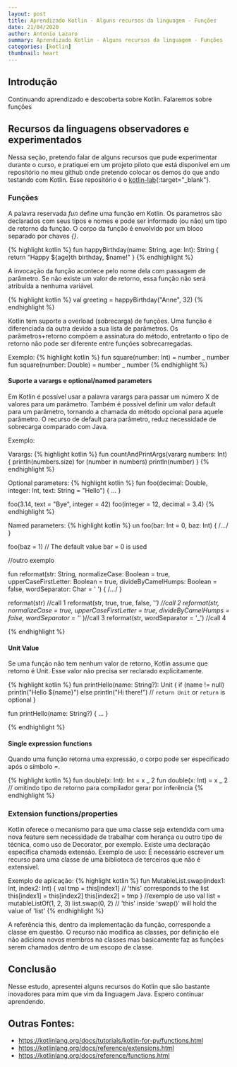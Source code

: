```yaml
---
layout: post
title: Aprendizado Kotlin - Alguns recursos da linguagem - Funções
date: 21/04/2020
author: Antonio Lazaro
summary: Aprendizado Kotlin - Alguns recursos da linguagem - Funções
categories: [kotlin]
thumbnail: heart
---
```


## Introdução

Continuando aprendizado e descoberta sobre Kotlin. Falaremos sobre funções

## Recursos da linguagens observadores e experimentados

Nessa seção, pretendo falar de alguns recursos que pude experimentar durante o curso, e pratiquei em um projeto piloto que está disponível em um repositório no meu github onde pretendo colocar os demos do que ando testando com Kotlin. Esse repositório é o [kotlin-lab](https://github.com/antoniolazaro/kotlin-lab){:target="\_blank"}.

### Funções

A palavra reservada _fun_ define uma função em Kotlin. Os parametros são declarados com seus tipos e nomes e pode ser informado (ou não) um tipo de retorno da função. O corpo da função é envolvido por um bloco separado por chaves _{}_.

{% highlight kotlin %}
fun happyBirthday(name: String, age: Int): String {
return "Happy ${age}th birthday, $name!"
}
{% endhighlight %}

A invocação da função acontece pelo nome dela com passagem de parâmetro. Se não existe um valor de retorno, essa função não será atribuída a nenhuma variável.

{% highlight kotlin %}
val greeting = happyBirthday("Anne", 32)
{% endhighlight %}

Kotlin tem suporte a overload (sobrecarga) de funções. Uma função é diferenciada da outra devido a sua lista de parâmetros. Os parâmetros+retorno compõem a assinatura do método, entretanto o tipo de retorno não pode ser diferente entre funções sobrecarregadas.

Exemplo:
{% highlight kotlin %}
fun square(number: Int) = number _ number
fun square(number: Double) = number _ number
{% endhighlight %}

#### Suporte a varargs e optional/named parameters

Em Kotlin é possível usar a palavra varargs para passar um número X de valores para um parâmetro.
Também é possível definir um valor default para um parâmetro, tornando a chamada do método opcional para aquele parâmetro. O recurso de default para parâmetro, reduz necessidade de sobrecarga comparado com Java.

Exemplo:

Varargs:
{% highlight kotlin %}
fun countAndPrintArgs(vararg numbers: Int) {
println(numbers.size)
for (number in numbers) println(number)
}
{% endhighlight %}

Optional parameters:
{% highlight kotlin %}
fun foo(decimal: Double, integer: Int, text: String = "Hello") { ... }

foo(3.14, text = "Bye", integer = 42)
foo(integer = 12, decimal = 3.4)
{% endhighlight %}

Named parameters:
{% highlight kotlin %}
un foo(bar: Int = 0, baz: Int) { /_..._/ }

foo(baz = 1) // The default value bar = 0 is used

//outro exemplo

fun reformat(str: String,
normalizeCase: Boolean = true,
upperCaseFirstLetter: Boolean = true,
divideByCamelHumps: Boolean = false,
wordSeparator: Char = ' ') {
/_..._/
}

reformat(str) //call 1
reformat(str, true, true, false, '_') //call 2
reformat(str,
normalizeCase = true,
upperCaseFirstLetter = true,
divideByCamelHumps = false,
wordSeparator = '_'
)//call 3
reformat(str, wordSeparator = '\_') //call 4

{% endhighlight %}

#### Unit Value

Se uma função não tem nenhum valor de retorno, Kotlin assume que retorno é Unit. Esse valor não precisa ser reclarado explicitamente.

{% highlight kotlin %}
fun printHello(name: String?): Unit {
if (name != null)
println("Hello \${name}")
else
println("Hi there!")
// `return Unit` or `return` is optional
}

fun printHello(name: String?) { ... }

{% endhighlight %}

#### Single expression functions

Quando uma função retorna uma expressão, o corpo pode ser especificado após o símbolo _=_.

{% highlight kotlin %}
fun double(x: Int): Int = x _ 2
fun double(x: Int) = x _ 2 // omitindo tipo de retorno para compilador gerar por inferência
{% endhighlight %}

### Extension functions/properties

Kotlin oferece o mecanismo para que uma classe seja extendida com uma nova feature sem necessidade de trabalhar com herança ou outro tipo de técnica, como uso de Decorator, por exemplo. Existe uma declaração específica chamada extensão. Exemplo de uso: É necessário escrever um recurso para uma classe de uma biblioteca de terceiros que não é extensível.

Exemplo de aplicação:
{% highlight kotlin %}
fun MutableList<Int>.swap(index1: Int, index2: Int) {
val tmp = this[index1] // 'this' corresponds to the list
this[index1] = this[index2]
this[index2] = tmp
}
//exemplo de uso
val list = mutableListOf(1, 2, 3)
list.swap(0, 2) // 'this' inside 'swap()' will hold the value of 'list'
{% endhighlight %}

A referência this, dentro da implementação da função, corresponde a classe em questão. O recurso não modifica as classes, por definição ele não adiciona novos membros na classes mas basicamente faz as funções serem chamados dentro de um escopo de classe.

## Conclusão

Nesse estudo, apresentei alguns recursos do Kotlin que são bastante inovadores para mim que vim da linguagem Java. Espero continuar aprendendo.

## Outras Fontes:

- https://kotlinlang.org/docs/tutorials/kotlin-for-py/functions.html
- https://kotlinlang.org/docs/reference/extensions.html
- https://kotlinlang.org/docs/reference/functions.html
